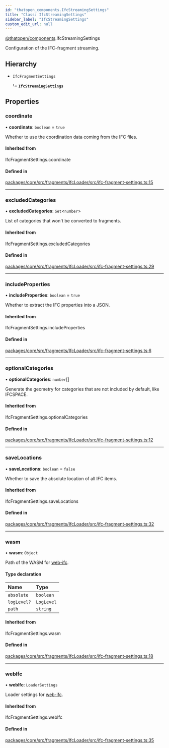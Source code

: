 ```yaml
---
id: "thatopen_components.IfcStreamingSettings"
title: "Class: IfcStreamingSettings"
sidebar_label: "IfcStreamingSettings"
custom_edit_url: null
---
```


[@thatopen/components](../modules/thatopen_components.md).IfcStreamingSettings

Configuration of the IFC-fragment streaming.

## Hierarchy

- `IfcFragmentSettings`

  ↳ **`IfcStreamingSettings`**

## Properties

### coordinate

• **coordinate**: `boolean` = `true`

Whether to use the coordination data coming from the IFC files.

#### Inherited from

IfcFragmentSettings.coordinate

#### Defined in

[packages/core/src/fragments/IfcLoader/src/ifc-fragment-settings.ts:15](https://github.com/ThatOpen/engine_components/blob/7affdb6/packages/core/src/fragments/IfcLoader/src/ifc-fragment-settings.ts#L15)

___

### excludedCategories

• **excludedCategories**: `Set`<`number`\>

List of categories that won't be converted to fragments.

#### Inherited from

IfcFragmentSettings.excludedCategories

#### Defined in

[packages/core/src/fragments/IfcLoader/src/ifc-fragment-settings.ts:29](https://github.com/ThatOpen/engine_components/blob/7affdb6/packages/core/src/fragments/IfcLoader/src/ifc-fragment-settings.ts#L29)

___

### includeProperties

• **includeProperties**: `boolean` = `true`

Whether to extract the IFC properties into a JSON.

#### Inherited from

IfcFragmentSettings.includeProperties

#### Defined in

[packages/core/src/fragments/IfcLoader/src/ifc-fragment-settings.ts:6](https://github.com/ThatOpen/engine_components/blob/7affdb6/packages/core/src/fragments/IfcLoader/src/ifc-fragment-settings.ts#L6)

___

### optionalCategories

• **optionalCategories**: `number`[]

Generate the geometry for categories that are not included by default,
like IFCSPACE.

#### Inherited from

IfcFragmentSettings.optionalCategories

#### Defined in

[packages/core/src/fragments/IfcLoader/src/ifc-fragment-settings.ts:12](https://github.com/ThatOpen/engine_components/blob/7affdb6/packages/core/src/fragments/IfcLoader/src/ifc-fragment-settings.ts#L12)

___

### saveLocations

• **saveLocations**: `boolean` = `false`

Whether to save the absolute location of all IFC items.

#### Inherited from

IfcFragmentSettings.saveLocations

#### Defined in

[packages/core/src/fragments/IfcLoader/src/ifc-fragment-settings.ts:32](https://github.com/ThatOpen/engine_components/blob/7affdb6/packages/core/src/fragments/IfcLoader/src/ifc-fragment-settings.ts#L32)

___

### wasm

• **wasm**: `Object`

Path of the WASM for [web-ifc](https://github.com/ThatOpen/engine_web-ifc).

#### Type declaration

| Name | Type |
| :------ | :------ |
| `absolute` | `boolean` |
| `logLevel?` | `LogLevel` |
| `path` | `string` |

#### Inherited from

IfcFragmentSettings.wasm

#### Defined in

[packages/core/src/fragments/IfcLoader/src/ifc-fragment-settings.ts:18](https://github.com/ThatOpen/engine_components/blob/7affdb6/packages/core/src/fragments/IfcLoader/src/ifc-fragment-settings.ts#L18)

___

### webIfc

• **webIfc**: `LoaderSettings`

Loader settings for [web-ifc](https://github.com/ThatOpen/engine_web-ifc).

#### Inherited from

IfcFragmentSettings.webIfc

#### Defined in

[packages/core/src/fragments/IfcLoader/src/ifc-fragment-settings.ts:35](https://github.com/ThatOpen/engine_components/blob/7affdb6/packages/core/src/fragments/IfcLoader/src/ifc-fragment-settings.ts#L35)

